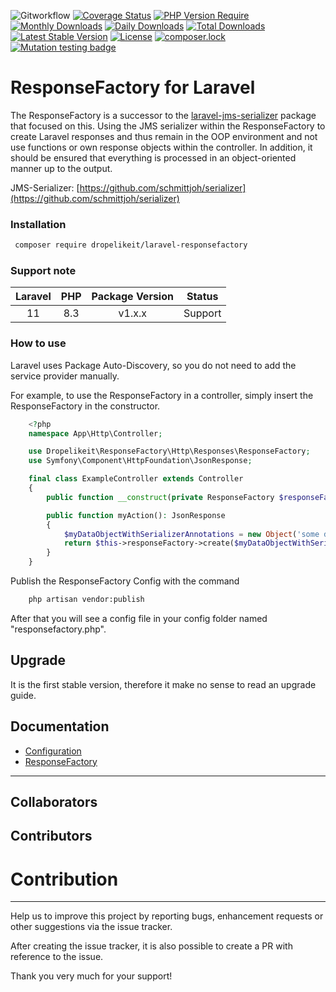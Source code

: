 ![Gitworkflow](https://github.com/Dropelikeit/laravel-responsefactory/actions/workflows/ci.yml/badge.svg)
[![Coverage Status](https://coveralls.io/repos/github/Dropelikeit/laravel-responsefactory/badge.svg?branch=master)](https://coveralls.io/github/Dropelikeit/laravel-responsefactory?branch=master)
[![PHP Version Require](http://poser.pugx.org/dropelikeit/laravel-responsefactory/require/php)](https://packagist.org/packages/dropelikeit/laravel-responsefactory)
[![Monthly Downloads](https://poser.pugx.org/dropelikeit/laravel-responsefactory/d/monthly)](https://packagist.org/packages/dropelikeit/laravel-responsefactory)
[![Daily Downloads](https://poser.pugx.org/dropelikeit/laravel-responsefactory/d/daily)](https://packagist.org/packages/dropelikeit/laravel-responsefactory)
[![Total Downloads](https://poser.pugx.org/dropelikeit/laravel-responsefactory/downloads)](https://packagist.org/packages/dropelikeit/laravel-responsefactory)
[![Latest Stable Version](http://poser.pugx.org/dropelikeit/laravel-responsefactory/v)](https://packagist.org/packages/dropelikeit/laravel-responsefactory)
[![License](https://poser.pugx.org/dropelikeit/laravel-responsefactory/license)](https://packagist.org/packages/dropelikeit/laravel-responsefactory)
[![composer.lock](https://poser.pugx.org/dropelikeit/laravel-responsefactory/composerlock)](https://packagist.org/packages/dropelikeit/laravel-responsefactory)
[![Mutation testing badge](https://img.shields.io/endpoint?style=flat&url=https%3A%2F%2Fbadge-api.stryker-mutator.io%2Flaravel-responsefactory)](https://dashboard.stryker-mutator.io/reports/laravel-responsefactory)

# ResponseFactory for Laravel

The ResponseFactory is a successor to the [laravel-jms-serializer](https://github.com/Dropelikeit/laravel-jms-serializer) 
package that focused on this. Using the JMS serializer 
within the ResponseFactory to create Laravel responses and thus remain in the OOP environment and 
not use functions or own response objects within the controller. In addition, it should be ensured that everything is 
processed in an object-oriented manner up to the output.

JMS-Serializer: [https://github.com/schmittjoh/serializer](https://github.com/schmittjoh/serializer)

### Installation

```bash
 composer require dropelikeit/laravel-responsefactory
 ```

### Support note
| Laravel |        PHP        | Package Version |    Status     |
|:-------:|:-----------------:|:---------------:|:-------------:|
|   11    |        8.3        |     v1.x.x      |    Support    |

### How to use

Laravel uses Package Auto-Discovery, so you do not need to add the service provider manually. 

For example, to use the ResponseFactory in a controller, simply insert the ResponseFactory in the constructor.

```php
    <?php 
    namespace App\Http\Controller;

    use Dropelikeit\ResponseFactory\Http\Responses\ResponseFactory;
    use Symfony\Component\HttpFoundation\JsonResponse;

    final class ExampleController extends Controller 
    {
        public function __construct(private ResponseFactory $responseFactory) {}

        public function myAction(): JsonResponse
        {
            $myDataObjectWithSerializerAnnotations = new Object('some data');
            return $this->responseFactory->create($myDataObjectWithSerializerAnnotations);
        }
    }
```

Publish the ResponseFactory Config with the command

```bash 
    php artisan vendor:publish
```

After that you will see a config file in your config folder named "responsefactory.php".

## Upgrade
It is the first stable version, therefore it make no sense to read an upgrade guide. 

## Documentation

* [Configuration](docs/configuration.md)
* [ResponseFactory](docs/response-factory.md)

---

## Collaborators

<!-- readme: collaborators -start -->
<!-- readme: collaborators -end -->

## Contributors

<!-- readme: contributors -start -->
<!-- readme: contributors -end -->

# Contribution

---

Help us to improve this project by reporting bugs, enhancement requests or other suggestions via the issue tracker.

After creating the issue tracker, it is also possible to create a PR with reference to the issue.

Thank you very much for your support!